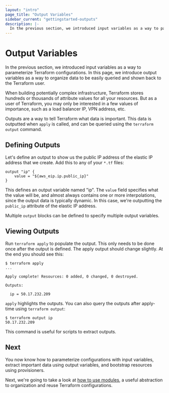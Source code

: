 ```yaml
---
layout: "intro"
page_title: "Output Variables"
sidebar_current: "gettingstarted-outputs"
description: |-
  In the previous section, we introduced input variables as a way to parameterize Terraform configurations. In this page, we introduce output variables as a way to organize data to be easily queried and shown back to the Terraform user.
---
```


# Output Variables

In the previous section, we introduced input variables as a way
to parameterize Terraform configurations. In this page, we
introduce output variables as a way to organize data to be
easily queried and shown back to the Terraform user.

When building potentially complex infrastructure, Terraform
stores hundreds or thousands of attribute values for all your
resources. But as a user of Terraform, you may only be interested
in a few values of importance, such as a load balancer IP,
VPN address, etc.

Outputs are a way to tell Terraform what data is important.
This data is outputted when `apply` is called, and can be
queried using the `terraform output` command.

## Defining Outputs

Let's define an output to show us the public IP address of the
elastic IP address that we create. Add this to any of your
`*.tf` files:

```
output "ip" {
	value = "${aws_eip.ip.public_ip}"
}
```

This defines an output variable named "ip". The `value` field
specifies what the value will be, and almost always contains
one or more interpolations, since the output data is typically
dynamic. In this case, we're outputting the
`public_ip` attribute of the elastic IP address.

Multiple `output` blocks can be defined to specify multiple
output variables.

## Viewing Outputs

Run `terraform apply` to populate the output. This only needs
to be done once after the output is defined. The apply output
should change slightly. At the end you should see this:

```
$ terraform apply
...

Apply complete! Resources: 0 added, 0 changed, 0 destroyed.

Outputs:

  ip = 50.17.232.209
```

`apply` highlights the outputs. You can also query the outputs
after apply-time using `terraform output`:

```
$ terraform output ip
50.17.232.209
```

This command is useful for scripts to extract outputs.

## Next

You now know how to parameterize configurations with input
variables, extract important data using output variables,
and bootstrap resources using provisioners.

Next, we're going to take a look at
[how to use modules](/intro/getting-started/modules.html), a useful
abstraction to organization and reuse Terraform configurations.
